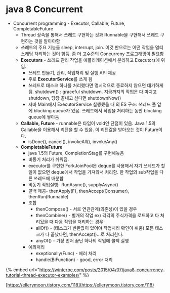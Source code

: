 # java 8 Concurrent

* Concurrent programming - Executor, Callable, Future, CompletableFuture
  * Thread 상속을 통해서 쓰레드 구현하는 것과 Runnable을 구현해서 쓰레드 구현하는 것을 알아야함
  * 쓰레드의 주요 기능들 sleep, interrupt, join. 이것 만으로는 어떤 작업을 멀티스레딩 처리하는 것이 힘듬. 좀 더 고수준의 Concurreny 프로그래밍이 필요함
  * **Executors** - 쓰레드 관리 작업을 애플리케이션에서 분리하고 Executors에 위임.
    * 쓰레드 만들기, 관리, 작업처리 및 실행 API 제공
    * 주로 **ExecutorService**를 쓰게 됨
    * 쓰레드로 태스크 하나를 처리했다면 명시적으로 종료하지 않으면 대기하게 됨. shutdown() : graceful shutdown. 지금까지의 작업은 다 마치고 shutdown, 당장 끝내고 싶다면 shutdownNow()
    * 자바 Main에서 ExecutorService 실행했을 때 의 ES 구조: 쓰레드 풀 앞에 blocking queue가 있음. 쓰레드에서 작업을 처리하는 동안 blocking queue에 쌓아둠
  * **Callable, Future** - runnable은 타입이 void인 단점이 있음. Java 1.5의 Callable을 이용해서 리턴을 할 수 있음. 이 리턴값을 받아오는 것이 Future이다.
    * isDone(), cancel(), invokeAll(), invokeAny()
  * **CompletableFuture**
    * java 1.5의 Future, CompletionStag를 구현해놓음
    * 비동기 처리가 쉬워짐.
    * executor를 구현한 ForkJoinPool은 deque를 사용해서 자기 쓰레드가 할일이 없으면 deque에서 작업을 가져와서 처리함. 한 작업의 sub작업을 다른 쓰레드에 배분함
    * 비동기 작업실행- RunAsync(), supplyAsync()
    * 콜백 제공- thenApply(F), thenAccept(Consumer), thenRun(Runnable)
    * 조합
      * thenCompose() - 서로 연관관계(의존성)이 있을 경우
      * thenCombine() - 별개의 작업 ex) 각각의 주식가격을 로드하고 다 처리됬을 때 다음 작업을 처리하는 경우
      * allOf() - (태스크가 반환값이 있어야 작업처리 확인이 쉬움) 모든 태스크가 다 끝났다면, thenAccept()…로 처리한다.
      * anyOf() - 가장 먼저 끝난 하나의 작업에 콜백 실행
    * 예외처리
      * exeptionally(Func) - 에러 처리
      * handle(BiFunction) - good, error 처리

{% embed url="https://winterbe.com/posts/2015/04/07/java8-concurrency-tutorial-thread-executor-examples/" %}

[https://ellerymoon.tistory.com/118](https://ellerymoon.tistory.com/118)
